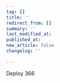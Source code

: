 ```yaml
---
tag: []
title: ''
redirect_from: []
summary: ''
last_modified_at: 
published_at: 
new_article: false
changelog: ''

---
```

Deploy 366
